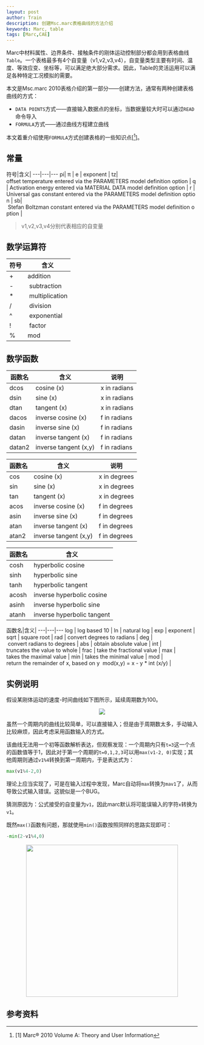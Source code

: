 ```yaml
---
layout: post
author: Train
description: 创建Msc.marc表格曲线的方法介绍
keywords: Marc, table
tags: [Marc,CAE]
---
```


Marc中材料属性、边界条件、接触条件的刚体运动控制部分都会用到表格曲线`Table`。一个表格最多有4个自变量（v1,v2,v3,v4），自变量类型主要有时间、温度、等效应变、坐标等，可以满足绝大部分需求。因此，Table的灵活运用可以满足各种特定工况模拟的需要。

本文是Msc.marc 2010表格介绍的第一部分——创建方法，通常有两种创建表格曲线的方式：

* `DATA POINTS`方式——直接输入数据点的坐标，当数据量较大时可以通过`READ`命令导入
* `FORMULA`方式——通过曲线方程建立曲线

本文着重介绍使用`FORMULA`方式创建表格的一些知识点[[^1]]。

## 常量

符号|含义| 
---|---|---
pi| π | 
e | exponent | 
tz| offset temperature entered via the PARAMETERS model definition option | 
q | Activation energy entered via MATERIAL DATA model definition option | 
r | Universal gas constant entered via the PARAMETERS model definition option | 
sb| Stefan Boltzman constant entered via the PARAMETERS model definition option | 

> v1,v2,v3,v4分别代表相应的自变量

## 数学运算符

符号|含义
---|---
+ | addition
- | subtraction
* | multiplication
/ | division
^ | exponential
! | factor
% | mod

## 数学函数

函数名|含义|说明
---|---|---
dcos | cosine (x) | x in radians
dsin | sine (x) | x in radians
dtan | tangent (x) | x in radians
dacos | inverse cosine (x) | f in radians
dasin | inverse sine (x) | f in radians
datan | inverse tangent (x) | f in radians
datan2 | inverse tangent (x,y) | f in radians

函数名|含义|说明
---|---|---
cos | cosine (x) | x in degrees
sin | sine (x) | x in degrees
tan | tangent (x) | x in degrees
acos | inverse cosine (x) | f in degrees
asin | inverse sine (x) | f in degrees
atan | inverse tangent (x) | f in degrees
atan2 | inverse tangent (x,y) | f in degrees

函数名|含义
---|---
cosh | hyperbolic cosine
sinh | hyperbolic sine
tanh | hyperbolic tangent
acosh | inverse hyperbolic cosine
asinh | inverse hyperbolic sine
atanh | inverse hyperbolic tangent

函数名|含义| 
---|---|---
log | log based 10 | 
ln | natural log | 
exp | exponent | 
sqrt | square root | 
rad | convert degrees to radians | 
deg | convert radians to degrees | 
abs | obtain absolute value | 
int | truncates the value to whole | 
frac | take the fractional value | 
max | takes the maximal value | 
min | takes the minimal value | 
mod | return the remainder of x, based on y  mod(x,y) = x - y * int (x/y) | 

## 实例说明

假设某刚体运动的速度-时间曲线如下图所示，延续周期数为100。

<div align='center'><img src="{{ "/images/2012-10-18-01.jpg" | prepend: site.baseurl }}"></div>

虽然一个周期内的曲线比较简单，可以直接输入；但是由于周期数太多，手动输入比较麻烦，因此考虑采用函数输入的方式。

该曲线无法用一个初等函数解析表达，但观察发现：一个周期内只有`t=3`这一个点的函数值等于1，因此对于第一个周期的`t=0,1,2,3`可以用`max(v1-2, 0)`实现；其他周期则通过`v1%4`转换到第一周期内，于是表达式为：

```python
max(v1%4-2,0)
```

理论上应当实现了，可是在输入过程中发现，Marc自动将`max`转换为`mav1`了，从而导致公式输入错误。这貌似是一个BUG。

猜测原因为：公式接受的自变量为`v1`，因此marc默认将可能误输入的字符`x`转换为`v1`。

既然`max()`函数有问题，那就使用`min()`函数按照同样的思路实现即可：

``` python
-min(2-v1%4,0)
```

<div align='center'><img src="{{ "/images/2012-10-18-02.jpg" | prepend: site.baseurl }}" width="400"></div>

## 参考资料

[^1]: [1] Marc® 2010 Volume A: Theory and User Information